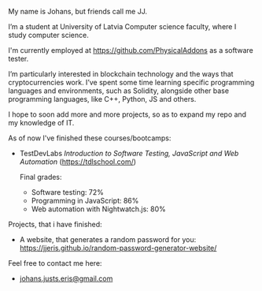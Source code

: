 My name is Johans, but friends call me JJ.

I’m a student at University of Latvia Computer science faculty, where I study computer science.

I'm currently employed at https://github.com/PhysicalAddons as a software tester.

I’m particularly interested in blockchain technology and the ways that cryptocurrencies work. I’ve spent some time learning specific programming languages and environments, such as Solidity, alongside other base programming languages, like C++, Python, JS and others.

I hope to soon add more and more projects, so as to expand my repo and my knowledge of IT.

As of now I've finished these courses/bootcamps:

- TestDevLabs *Introduction to Software Testing, JavaScript and Web Automation* (https://tdlschool.com/)
  
  Final grades:
  - Software testing: 72%
  - Programming in JavaScript: 86%
  - Web automation with Nightwatch.js: 80%

Projects, that i have finished:
- A website, that generates a random password for you: https://jjeris.github.io/random-password-generator-website/


Feel free to contact me here:

- johans.justs.eris@gmail.com


<!---
JJeris/JJeris is a ✨ special ✨ repository because its `README.md` (this file) appears on your GitHub profile.
You can click the Preview link to take a look at your changes.
--->
